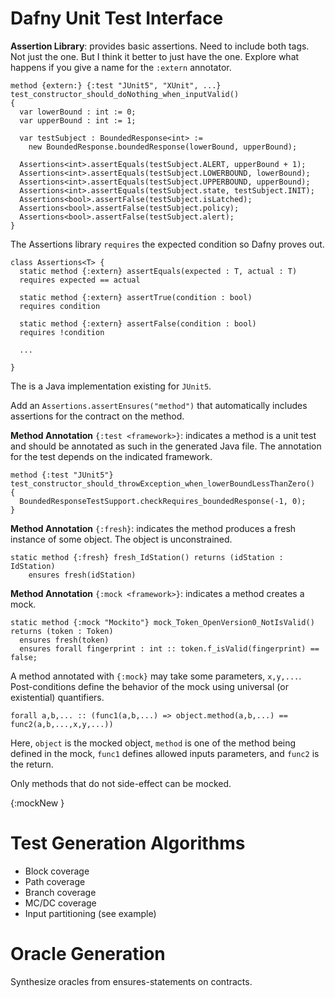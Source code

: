 # Dafny Unit Test Interface

**Assertion Library**: provides basic assertions.
Need to include both tags. Not just the one. But I think it better to just have the one.
Explore what happens if you give a name for the `:extern` annotator.

```dafny
method {extern:} {:test "JUnit5", "XUnit", ...} test_constructor_should_doNothing_when_inputValid()
{
  var lowerBound : int := 0;
  var upperBound : int := 1;

  var testSubject : BoundedResponse<int> :=
    new BoundedResponse.boundedResponse(lowerBound, upperBound);
    
  Assertions<int>.assertEquals(testSubject.ALERT, upperBound + 1);
  Assertions<int>.assertEquals(testSubject.LOWERBOUND, lowerBound);
  Assertions<int>.assertEquals(testSubject.UPPERBOUND, upperBound);
  Assertions<int>.assertEquals(testSubject.state, testSubject.INIT);
  Assertions<bool>.assertFalse(testSubject.isLatched);
  Assertions<bool>.assertFalse(testSubject.policy);
  Assertions<bool>.assertFalse(testSubject.alert);
}
```

The Assertions library `requires` the expected condition so Dafny proves out.

```dafny
class Assertions<T> {
  static method {:extern} assertEquals(expected : T, actual : T)
  requires expected == actual

  static method {:extern} assertTrue(condition : bool)
  requires condition

  static method {:extern} assertFalse(condition : bool)
  requires !condition

  ...

}
```

The is a Java implementation existing for `JUnit5`.

Add an `Assertions.assertEnsures("method")` that automatically includes assertions for the contract on the method.

**Method Annotation** `{:test <framework>}`: indicates a method is a unit test and should be annotated as such in the generated Java file. The annotation for the test depends on the indicated framework. 

```dafny
method {:test "JUnit5"} test_constructor_should_throwException_when_lowerBoundLessThanZero() 
{
  BoundedResponseTestSupport.checkRequires_boundedResponse(-1, 0);
}
```

**Method Annotation** `{:fresh}`: indicates the method produces a fresh instance of some object. The object is unconstrained.

```dafny
static method {:fresh} fresh_IdStation() returns (idStation : IdStation)
    ensures fresh(idStation)
```

**Method Annotation** `{:mock <framework>}`: indicates a method creates a mock.

```dafny
static method {:mock "Mockito"} mock_Token_OpenVersion0_NotIsValid() returns (token : Token) 
  ensures fresh(token)
  ensures forall fingerprint : int :: token.f_isValid(fingerprint) == false;
```

A method annotated with `{:mock}` may take some parameters, `x,y,...`. Post-conditions define the behavior of the mock using universal (or existential) quantifiers.

 ```
 forall a,b,... :: (func1(a,b,...) => object.method(a,b,...) == func2(a,b,...,x,y,...))
 ```
 
Here, `object` is the mocked object, `method` is one of the method being defined in the mock, `func1` defines allowed inputs parameters, and `func2` is the return. 

Only methods that do not side-effect can be mocked.

{:mockNew }
# Test Generation Algorithms

  * Block coverage
  * Path coverage
  * Branch coverage
  * MC/DC coverage
  * Input partitioning (see example)

# Oracle Generation

Synthesize oracles from ensures-statements on contracts.
